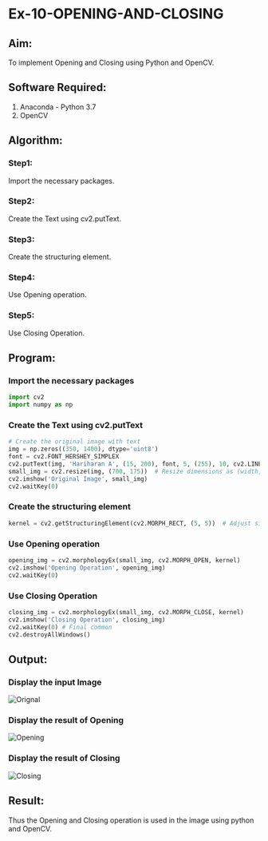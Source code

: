 # Ex-10-OPENING-AND-CLOSING

## Aim:
To implement Opening and Closing using Python and OpenCV.

## Software Required:
1. Anaconda - Python 3.7
2. OpenCV

## Algorithm:
### Step1:
Import the necessary packages.

### Step2:
Create the Text using cv2.putText.

### Step3:
Create the structuring element.

### Step4:
Use Opening operation.

### Step5:
Use Closing Operation.

## Program:
### Import the necessary packages
```python
import cv2
import numpy as np
```

### Create the Text using cv2.putText
```python
# Create the original image with text
img = np.zeros((350, 1400), dtype='uint8')
font = cv2.FONT_HERSHEY_SIMPLEX
cv2.putText(img, 'Hariharan A', (15, 200), font, 5, (255), 10, cv2.LINE_AA)
small_img = cv2.resize(img, (700, 175))  # Resize dimensions as (width, height)
cv2.imshow('Original Image', small_img)
cv2.waitKey(0)
```

### Create the structuring element
```python
kernel = cv2.getStructuringElement(cv2.MORPH_RECT, (5, 5))  # Adjust size as needed
```

### Use Opening operation
```python
opening_img = cv2.morphologyEx(small_img, cv2.MORPH_OPEN, kernel)
cv2.imshow('Opening Operation', opening_img)
cv2.waitKey(0)
```

### Use Closing Operation
```python
closing_img = cv2.morphologyEx(small_img, cv2.MORPH_CLOSE, kernel)
cv2.imshow('Closing Operation', closing_img)
cv2.waitKey(0) # Final common
cv2.destroyAllWindows()
```

## Output:
### Display the input Image
![Orignal](https://github.com/user-attachments/assets/da991de4-68c7-4e62-8029-d7dee5c37d98)


### Display the result of Opening
![Opening](https://github.com/user-attachments/assets/1295efb4-cb13-4d7d-a001-56eb6d344113)


### Display the result of Closing
![Closing](https://github.com/user-attachments/assets/d3789d02-e260-43cf-b662-ac325cf30b60)


## Result:
Thus the Opening and Closing operation is used in the image using python and OpenCV.
